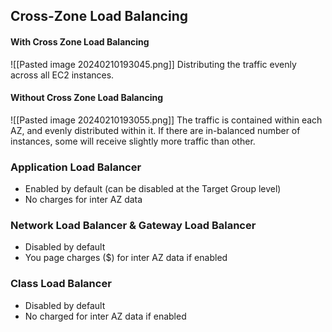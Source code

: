 ## Cross-Zone Load Balancing

#### With Cross Zone Load Balancing
![[Pasted image 20240210193045.png]]
Distributing the traffic evenly across all EC2 instances.

#### Without Cross Zone Load Balancing
![[Pasted image 20240210193055.png]]
The traffic is contained within each AZ, and evenly distributed within it. If there are in-balanced number of instances, some will receive slightly more traffic than other.

### Application Load Balancer
- Enabled by default (can be disabled at the Target Group level)
- No charges for inter AZ data
### Network Load Balancer & Gateway Load Balancer
- Disabled by default
- You page charges ($) for inter AZ data if enabled
### Class Load Balancer
- Disabled by default
- No charged for inter AZ data if enabled

